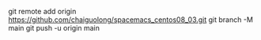git remote add origin https://github.com/chaiguolong/spacemacs_centos08_03.git
git branch -M main
git push -u origin main
